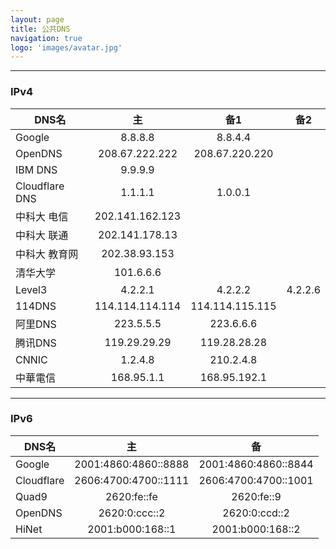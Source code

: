 ```yaml
---
layout: page
title: 公共DNS
navigation: true
logo: 'images/avatar.jpg'
---
```


---
### IPv4
| DNS名  |   主   |   备1   |   备2   |
| --------   | :-----:  | :-----:  | :-----:  |
| Google  | 8.8.8.8| 8.8.4.4 ||
| OpenDNS| 208.67.222.222|208.67.220.220||
| IBM DNS|9.9.9.9|        ||
|Cloudflare DNS|1.1.1.1|1.0.0.1||
|中科大 电信|202.141.162.123|||
|中科大 联通|202.141.178.13|||
|中科大 教育网|202.38.93.153|||
|清华大学|101.6.6.6|||
|Level3|4.2.2.1|4.2.2.2|4.2.2.6|
| 114DNS |114.114.114.114 | 114.114.115.115||
| 阿里DNS |223.5.5.5|223.6.6.6||
|腾讯DNS|119.29.29.29|119.28.28.28||
|CNNIC| 1.2.4.8|210.2.4.8||
|中華電信|168.95.1.1|168.95.192.1||
---
### IPv6
| DNS名  |   主   |   备   |
| --------   | :-----:  | :-----:  |
| Google  | 2001:4860:4860::8888 | 2001:4860:4860::8844 |
| Cloudflare  | 2606:4700:4700::1111 | 2606:4700:4700::1001 |
| Quad9  |   2620:fe::fe   |  2620:fe::9 |
| OpenDNS |  2620:0:ccc::2  |  2620:0:ccd::2  |
| HiNet | 2001:b000:168::1 | 2001:b000:168::2 |
